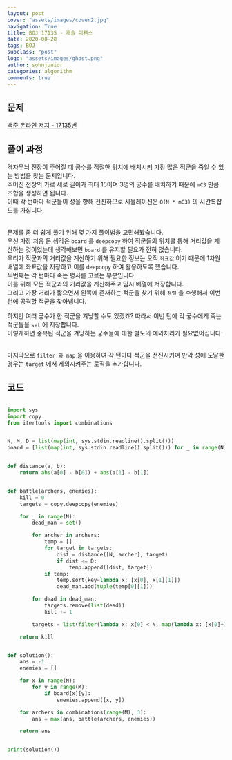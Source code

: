 ```yaml
---
layout: post
cover: "assets/images/cover2.jpg"
navigation: True
title: BOJ 17135 - 캐슬 디펜스
date: 2020-08-28
tags: BOJ
subclass: "post"
logo: "assets/images/ghost.png"
author: sohnjunior
categories: algorithm
comments: true
---
```


## 문제

[백준 온라인 저지 - 17135번](https://www.acmicpc.net/problem/17135)

## 풀이 과정

격자무늬 전장이 주어질 때 궁수를 적절한 위치에 배치시켜 가장 많은 적군을 죽일 수 있는 방법을 찾는 문제입니다. <br>
주어진 전장의 가로 세로 길이가 최대 15이며 3명의 궁수를 배치하기 때문에 `mC3` 만큼 조합을 생성하면 됩니다. <br>
이때 각 턴마다 적군들이 성을 향해 전진하므로 시뮬레이션은 `O(N * mC3)` 의 시간복잡도를 가집니다. <br><br>

문제를 좀 더 쉽게 풀기 위해 몇 가지 풀이법을 고민해봤습니다. <br>
우선 가장 처음 든 생각은 `board` 를 `deepcopy` 하여 적군들의 위치를 통해 거리값을 계산하는 것이었는데 생각해보면 `board` 를 유지할 필요가 전혀 없습니다. <br>
우리가 적군과의 거리값을 계산하기 위해 필요한 정보는 오직 `좌표값` 이기 때문에 1차원 배열에 좌표값을 저장하고 이를 `deepcopy` 하여 활용하도록 했습니다. <br>
두번째는 각 턴마다 죽는 병사를 고르는 부분입니다. <br>
이를 위해 모든 적군과의 거리값을 계산해주고 임시 배열에 저장합니다. <br>
그리고 가장 거리가 짧으면서 왼쪽에 존재하는 적군을 찾기 위해 `정렬` 을 수행해서 이번 턴에 공격할 적군을 찾아냅니다. <br>

하지만 여러 궁수가 한 적군을 겨냥할 수도 있겠죠? 따라서 이번 턴에 각 궁수에게 죽는 적군들을 `set` 에 저장합니다. <br>
이렇게하면 중복된 적군을 겨냥하는 궁수들에 대한 별도의 예외처리가 필요없어집니다. <br><br>

마지막으로 `filter 와 map` 을 이용하여 각 턴마다 적군을 전진시키며 만약 성에 도달한 경우는 `target` 에서 제외시켜주는 로직을 추가합니다. <br>

## 코드

```python

import sys
import copy
from itertools import combinations


N, M, D = list(map(int, sys.stdin.readline().split()))
board = [list(map(int, sys.stdin.readline().split())) for _ in range(N)]


def distance(a, b):
    return abs(a[0] - b[0]) + abs(a[1] - b[1])


def battle(archers, enemies):
    kill = 0
    targets = copy.deepcopy(enemies)

    for _ in range(N):
        dead_man = set()

        for archer in archers:
            temp = []
            for target in targets:
                dist = distance([N, archer], target)
                if dist <= D:
                    temp.append([dist, target])
            if temp:
                temp.sort(key=lambda x: [x[0], x[1][1]])
                dead_man.add(tuple(temp[0][1]))

        for dead in dead_man:
            targets.remove(list(dead))
            kill += 1

        targets = list(filter(lambda x: x[0] < N, map(lambda x: [x[0]+1, x[1]], targets)))

    return kill


def solution():
    ans = -1
    enemies = []

    for x in range(N):
        for y in range(M):
            if board[x][y]:
                enemies.append([x, y])

    for archers in combinations(range(M), 3):
        ans = max(ans, battle(archers, enemies))

    return ans


print(solution())

```

